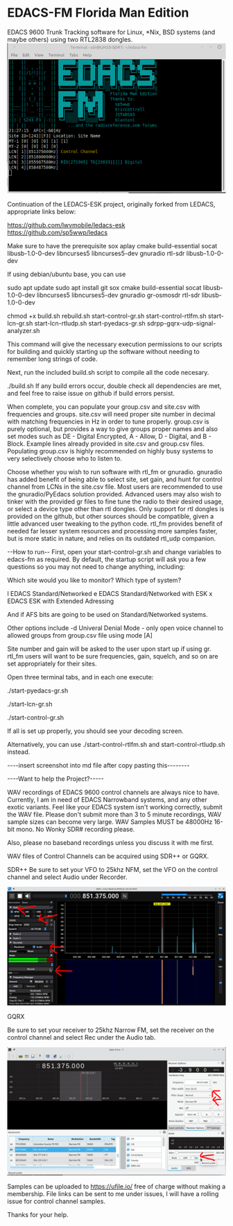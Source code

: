 # EDACS-FM Florida Man Edition
EDACS 9600 Trunk Tracking software for Linux, *Nix, BSD systems (and maybe others) using two RTL2838 dongles.
![alt text](https://raw.githubusercontent.com/lwvmobile/edacs-fm/main/screenshot.png)

Continuation of the LEDACS-ESK project, originally forked from LEDACS, appropriate links below:

https://github.com/lwvmobile/ledacs-esk
https://github.com/sp5wwp/ledacs

Make sure to have the prerequisite sox aplay cmake build-essential socat libusb-1.0-0-dev libncurses5 libncurses5-dev gnuradio rtl-sdr libusb-1.0-0-dev

If using debian/ubuntu base, you can use

sudo apt update
sudo apt install git sox cmake build-essential socat libusb-1.0-0-dev libncurses5 libncurses5-dev gnuradio gr-osmosdr rtl-sdr libusb-1.0-0-dev

chmod +x build.sh rebuild.sh start-control-gr.sh start-control-rtlfm.sh start-lcn-gr.sh start-lcn-rtludp.sh start-pyedacs-gr.sh sdrpp-gqrx-udp-signal-analyzer.sh

This command will give the necessary execution permissions to our scripts for
building and quickly starting up the software without needing to remember
long strings of code.

Next, run the included build.sh script to compile all the code necesary.

./build.sh
If any build errors occur, double check all dependencies are met, and feel free to raise issue on github if build errors persist.

When complete, you can populate your group.csv and site.csv with frequencies and groups. site.csv will need proper site number in decimal with matching frequencies in Hz in order to tune properly. group.csv is purely optional, but provides a way to give groups proper names and also set modes such as DE - Digital Encrypted, A - Allow, D - Digital, and B - Block. Example lines already provided in site.csv and group.csv files. Populating group.csv is highly recommended on highly busy systems to very selectively choose who to listen to.

Choose whether you wish to run software with rtl_fm or gnuradio. gnuradio has added benefit of being able to select site, set gain, and hunt for control channel from LCNs in the site.csv file. Most users are recommended to use the gnuradio/PyEdacs solution provided. Advanced users may also wish to tinker with the provided gr files to fine tune the radio to their desired usage, or select a device type other than rtl dongles. Only support for rtl dongles is provided on the github, but other sources should be compatible, given a little advanced user tweaking to the python code. rtl_fm provides benefit of needed far lesser system resources and processing more samples faster, but is more static in nature, and relies on its outdated rtl_udp companion.

--How to run--
First, open your start-control-gr.sh and change variables to edacs-fm as required. By default, the startup script will ask you a few questions so you may not need to change anything, including:

Which site would you like to monitor?
Which type of system?

l EDACS Standard/Networked
e EDACS Standard/Networked with ESK
x EDACS ESK with Extended Adressing

And if AFS bits are going to be used on Standard/Networked systems.

Other options include
-d Univeral Denial Mode - only open voice channel to allowed groups from group.csv file using mode [A]


Site number and gain will be asked to the user upon start up if using gr. rtl_fm users will want to be sure frequencies, gain, squelch, and so on are set appropriately for their sites.

Open three terminal tabs, and in each one execute:

./start-pyedacs-gr.sh

./start-lcn-gr.sh

./start-control-gr.sh

If all is set up properly, you should see your decoding screen. 

Alternatively, you can use ./start-control-rtlfm.sh and start-control-rtludp.sh instead.

----insert screenshot into md file after copy pasting this--------


----Want to help the Project?-----

WAV recordings of EDACS 9600 control channels are always nice to have. 
Currently, I am in need of EDACS Narrowband systems, and any other exotic variants.
Feel like your EDACS system isn't working correctly, submit the WAV file.
Please don't submit more than 3 to 5 minute recordings, WAV sample sizes can become very large.
WAV Samples MUST be 48000Hz 16-bit mono. No Wonky SDR# recording please.

Also, please no baseband recordings unless you discuss it with me first.

WAV files of Control Channels can be acquired using SDR++ or GQRX.

SDR++
Be sure to set your VFO to 25khz NFM, set the VFO on the control channel and select Audio under Recorder.

![alt text](https://raw.githubusercontent.com/lwvmobile/edacs-fm/main/sdrpp-help.png)

GQRX

Be sure to set your receiver to 25khz Narrow FM, set the receiver on the control channel and select Rec under the Audio tab.

![alt text](https://raw.githubusercontent.com/lwvmobile/edacs-fm/main/gqrx-help.png)

Samples can be uploaded to https://ufile.io/ free of charge without making a membership. File links can be sent to me under issues, I will have a rolling issue for control channel samples.

Thanks for your help.


